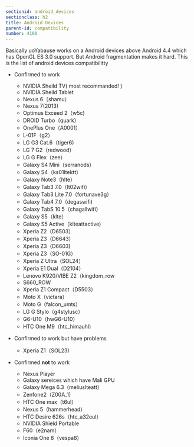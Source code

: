 ```yaml
---
sectionid: android_devices
sectionclass: h2
title: Android Devices
parent-id: compatibility
number: 4100
---
```


Basically uoYabause works on a Android devices above Android 4.4 which has OpenGL ES 3.0 support. But Android fragmentation makes it hard. This is the list of android devices compatibilitty

* Confirmed to work
  - NVIDIA Sheild TV( most recommanded! )
  - NVIDIA Sheild Tablet 
  - Nexus 6（shamu）
  - Nexus 7(2013)
  - Optimus Exceed 2（w5c)
  - DROID Turbo（quark）
  - OnePlus One（A0001）
  - L-01F（g2）
  - LG G3 Cat.6（tiger6)
  - LG 7 G2（redwood）
  - LG G Flex（zee）
  - Galaxy S4 Mini（serranods）  
  - Galaxy S4（ks01ltektt）
  - Galaxy Note3（hlte）
  - Galaxy Tab3 7.0（lt02wifi）
  - Galaxy Tab3 Lite 7.0（fortunave3g）
  - Galaxy Tab4 7.0（degaswifi)
  - Galaxy TabS 10.5（chagallwifi）
  - Galaxy S5（klte）
  - Galaxy S5 Active（klteattactive)
  - Xperia Z2（D6503）
  - Xperia Z3（D6643）
  - Xperia Z3（D6603)
  - Xperia Z3（SO-01G）
  - Xperia Z Ultra（SOL24）
  - Xperia E1 Dual（D2104）
  - Lenovo K920/VIBE Z2（kingdom_row
  - S660_ROW
  - Xperia Z1 Compact（D5503）
  - Moto X（victara）
  - Moto G（falcon_umts）
  - LG G Stylo（g4stylusc）
  - G6-U10（hwG6-U10）
  - HTC One M9（htc_himauhl)

  
* Confirmed to work but have problems
  - Xperia Z1（SOL23)


* Confirmed **not** to work
  - Nexus Player
  - Galaxy sereices which have Mali GPU
  - Galaxy Mega 6.3（meliuslteatt）
  - Zenfone2（Z00A_1)
  - HTC One max（t6ul）
  - Nexus 5（hammerhead）
  - HTC Desire 626s（htc_a32eul）
  - NVIDIA Shield Portable
  - F60（e2nam）
  - Iconia One 8（vespa8）


  